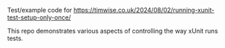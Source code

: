Test/example code for <https://timwise.co.uk/2024/08/02/running-xunit-test-setup-only-once/>

This repo demonstrates various aspects of controlling the way xUnit runs tests.
